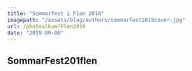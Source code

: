 ```yaml
---
title: "Sommarfest i Flen 2018"
imagepath: "/assets/blog/authors/sommarfest2019cover.jpg"
url: /photoalbum?Flen2019
date: "2019-09-06"
---
```


## SommarFest201flen
